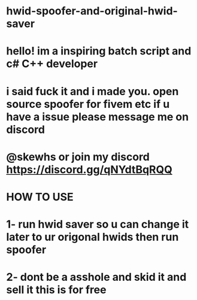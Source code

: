 # hwid-spoofer-and-original-hwid-saver
# hello! im a inspiring  batch script and c# C++ developer
# i said  fuck it and  i made you. open source spoofer for fivem etc if u have a issue please message me on discord 
# @skewhs or join my discord https://discord.gg/qNYdtBqRQQ
#                           HOW TO USE
# 1- run hwid saver so u can change it later to ur origonal hwids then run spoofer  
# 2- dont be a asshole and skid it and sell it  this is for free 
